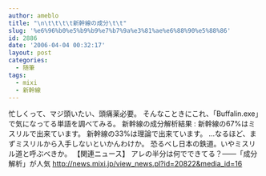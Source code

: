 ```yaml
---
author: ameblo
title: "\n\t\t\t\t新幹線の成分\t\t"
slug: '%e6%96%b0%e5%b9%b9%e7%b7%9a%e3%81%ae%e6%88%90%e5%88%86'
id: 2886
date: '2006-04-04 00:32:17'
layout: post
categories:
  - 随筆
tags:
  - mixi
  - 新幹線
---
```


忙しくって、マジ頭いたい、頭痛薬必要。 そんなこときにこれ、「Buffalin.exe」で気になってる単語を調べてみる。 新幹線の成分解析結果 : 新幹線の67%はミスリルで出来ています。 新幹線の33%は理論で出来ています。 …なるほど、まずミスリルから入手しないといかんわけか。 恐るべし日本の鉄道。いやミスリル道と呼ぶべきか。 【関連ニュース】 アレの半分は何でできてる？——「成分解析」が人気 http://news.mixi.jp/view_news.pl?id=20822&media_id=16